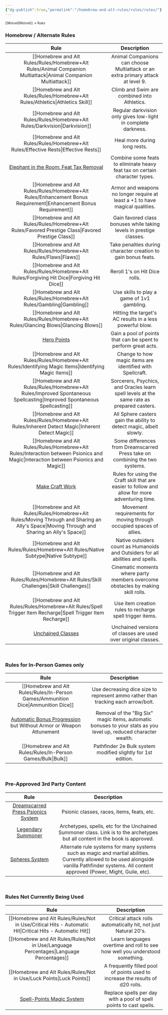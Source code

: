 ```yaml
---
{"dg-publish":true,"permalink":"/homebrew-and-alt-rules/rules/rules/"}
---
```


<sup><sup>[[Mistveil\|Mistveil]] → Rules</sup></sup> 
### Homebrew / Alternate Rules

|                                                                        **Rule**                                                                        |                                        **Description**                                         |
| :----------------------------------------------------------------------------------------------------------------------------------------------------: | :--------------------------------------------------------------------------------------------: |
|                                                            [[Homebrew and Alt Rules/Rules/Homebrew+Alt Rules/Animal Companion Multiattack\|Animal Companion Multiattack]]                                                            |        Animal Companions can choose Multiattack or an extra primary attack at level 9.         |
|                                                             [[Homebrew and Alt Rules/Rules/Homebrew+Alt Rules/Athletics\|Athletics Skill]]                                                             |                          Climb and Swim are combined into Athletics.                           |
|                                                                     [[Homebrew and Alt Rules/Rules/Homebrew+Alt Rules/Darkvision\|Darkvision]]                                                                     |                 Regular darkvision only gives low-light in complete darkness.                  |
|                                                                  [[Homebrew and Alt Rules/Rules/Homebrew+Alt Rules/Effective Rests\|Effective Rests]]                                                                   |                                  Heal more during long rests.                                  |
| [Elephant in the Room: Feat Tax Removal](https://michaeliantorno.com/wp-content/uploads/2018/06/The-Elephant-in-the-Room-Feat-Taxes-in-Pathfinder.pdf) |           Combine some feats to eliminate heavy feat tax on certain character types.           |
|                                                           [[Homebrew and Alt Rules/Rules/Homebrew+Alt Rules/Enhancement Bonus Requirement\|Enhancement Bonus Requirement]]                                                            |          Armor and weapons no longer require at least a +1 to have magical qualities.          |
|                                                               [[Homebrew and Alt Rules/Rules/Homebrew+Alt Rules/Favored Prestige Class\|Favored Prestige Class]]                                                               |              Gain favored class bonuses while taking levels in prestige classes.               |
|                                                                       [[Homebrew and Alt Rules/Rules/Homebrew+Alt Rules/Flaws\|Flaws]]                                                                        |                 Take penalties during character creation to gain bonus feats.                  |
|                                                                 [[Homebrew and Alt Rules/Rules/Homebrew+Alt Rules/Forgiving Hit Dice\|Forgiving Hit Dice]]                                                                 |                                 Reroll 1's on Hit Dice rolls.                                  |
|                                                                      [[Homebrew and Alt Rules/Rules/Homebrew+Alt Rules/Gambling\|Gambling]]                                                                      |                           Use skills to play a game of 1v1 gambling.                           |
|                                                                   [[Homebrew and Alt Rules/Rules/Homebrew+Alt Rules/Glancing Blows\|Glancing Blows]]                                                                   |                    Hitting the target's AC results in a less powerful blow.                    |
|                                     [Hero Points](https://www.d20pfsrd.com/gamemastering/other-rules/hero-points/)                                     |                 Gain a pool of points that can be spent to perform great acts.                 |
|                                                              [[Homebrew and Alt Rules/Rules/Homebrew+Alt Rules/Identifying Magic Items\|Identifying Magic Items]]                                                               |                   Change to how magic items are identified with Spellcraft.                    |
|                                                         [[Homebrew and Alt Rules/Rules/Homebrew+Alt Rules/Improved Spontaneous Spellcasting\|Improved Spontaneous Spellcasting]]                                                          |   Sorcerers, Psychics, and Oracles learn spell levels at the same rate as prepared casters.    |
|                                                               [[Homebrew and Alt Rules/Rules/Homebrew+Alt Rules/Inherent Detect Magic\|Inherent Detect Magic]]                                                                |              All Sphere casters gain the ability to detect magic, albeit slowly.               |
|                                                       [[Homebrew and Alt Rules/Rules/Homebrew+Alt Rules/Interaction between Psionics and Magic\|Interaction between Psionics and Magic]]                                                       |          Some differences from Dreamscarred Press take on combining the two systems.           |
|                                 [Make Craft Work](https://www.d20pfsrd.com/skills/craft/alternative-craft-rules-3pp/)                                  | Rules for using the Craft skill that are easier to follow and allow for more adventuring time. |
|                                                     [[Homebrew and Alt Rules/Rules/Homebrew+Alt Rules/Moving Through and Sharing an Ally's Space\|Moving Through and Sharing an Ally's Space]]                                                     |              Movement requirements for moving through occupied spaces of allies.               |
|                                                                   [[Homebrew and Alt Rules/Rules/Homebrew+Alt Rules/Native Subtype\|Native Subtype]]                                                                   |        Native outsiders count as Humanoids and Outsiders for all abilities and spells.         |
|                                                                  [[Homebrew and Alt Rules/Rules/Homebrew+Alt Rules/Skill Challenges\|Skill Challenges]]                                                                  |        Cinematic moments where party members overcome obstacles by making skill rolls.         |
|                                                            [[Homebrew and Alt Rules/Rules/Homebrew+Alt Rules/Spell Trigger Item Recharge\|Spell Trigger Item Recharge]]                                                             |                    Use item creation rules to recharge spell trigger items.                    |
|                                        [Unchained Classes](https://mistveil.fandom.com/wiki/Unchained_Classes)                                         |                 Unchained versions of classes are used over original classes.                  |

<br>

### Rules for In-Person Games only

|                                                            **Rule**                                                            |                                                 **Description**                                                  |
| :----------------------------------------------------------------------------------------------------------------------------: | :--------------------------------------------------------------------------------------------------------------: |
|                                                      [[Homebrew and Alt Rules/Rules/In-Person Games/Ammunition Dice\|Ammunition Dice]]                                                       |                 Use decreasing dice size to represent ammo rather than tracking each arrow/bolt.                 |
| [Automatic Bonus Progression](https://www.d20pfsrd.com/gamemastering/other-rules/unchained-rules/automatic-bonus-progression/) but Without Armor or Weapon Attunement  | Removal of the "Big Six" magic items, automatic bonuses to your stats as you level up, reduced character wealth. |
|                                                            [[Homebrew and Alt Rules/Rules/In-Person Games/Bulk\|Bulk]]                                                            |                           Pathfinder 2e Bulk system modified slightly for 1st edition.                           |

<br>

### Pre-Approved 3rd Party Content

|              **Rule**              |                                                                                          **Description**                                                                                         |
|:----------------------------------:|:------------------------------------------------------------------------------------------------------------------------------------------------------------------------------------------------:|
| [Dreamscarred Press Psionics System](https://www.d20pfsrd.com/alternative-rule-systems/psionics-unleashed/) |                                                                            Psionic classes, races, items, feats, etc.                                                                            |
|         [Legendary Summoner](https://www.d20pfsrd.com/classes/base-classes/summoner/archetypes/summoner-archetypes-legendary-games/)         |                                   Archetypes, spells, etc for the Unchained Summoner class. Link is to the archetypes but all content in the book is approved.                                   |
|           [Spheres System](http://spheresofpower.wikidot.com/)           | Alternate rule systems for many systems such as magic and martial abilities. Currently allowed to be used alongside vanilla Pathfinder systems. All content approved (Power, Might, Guile, etc). |

<br>

### Rules Not Currently Being Used

|                                                 **Rule**                                                  |                                **Description**                                |
| :-------------------------------------------------------------------------------------------------------: | :---------------------------------------------------------------------------: |
|                                     [[Homebrew and Alt Rules/Rules/Not in Use/Critical Hits - Automatic Hit\|Critical Hits - Automatic Hit]]                                     |        Critical attack rolls automatically hit, not just Natural 20's.        |
|                                         [[Homebrew and Alt Rules/Rules/Not in Use/Language Percentages\|Language Percentages]]                                          |  Learn languages overtime and roll to see how well you understood something.  |
|                                              [[Homebrew and Alt Rules/Rules/Not in Use/Luck Points\|Luck Points]]                                              | A frequently filled pool of points used to increase the results of d20 rolls. |
| [Spell-Points Magic System](https://www.d20pfsrd.com/magic/variant-magic-rules/spell-points-magic-system) |      Replace spells per day with a pool of spell points to cast spells.       |